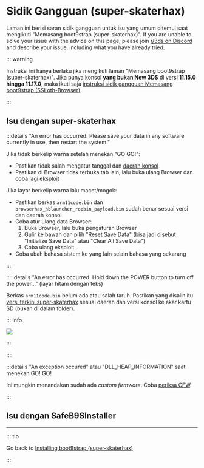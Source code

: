 # Sidik Gangguan (super-skaterhax)

Laman ini berisi saran sidik gangguan untuk isu yang umum ditemui saat mengikuti "Memasang boot9strap (super-skaterhax)". If you are unable to solve your issue with the advice on this page, please join [r/3ds on Discord](https://discord.gg/3ds) and describe your issue, including what you have already tried.

::: warning

Instruksi ini hanya berlaku jika mengikuti laman "Memasang boot9strap (super-skaterhax)". Jika punya konsol **yang bukan New 3DS** di versi **11.15.0 hingga 11.17.0**, maka ikuti saja [instruksi sidik gangguan Memasang boot9strap (SSLoth-Browser)](troubleshooting-ssloth-browser).

:::

## Isu dengan super-skaterhax

:::details "An error has occurred. Please save your data in any software currently in use, then restart the system."

Jika tidak berkelip warna setelah menekan "GO GO!":

- Pastikan tidak salah mengatur tanggal dan [daerah konsol](/images/screenshots/skaterhax/skater-lang.png)
- Pastikan di Browser tidak terbuka tab lain, lalu buka ulang Browser dan coba lagi eksploit

Jika layar berkelip warna lalu macet/mogok:

- Pastikan berkas `arm11code.bin` dan `browserhax_hblauncher_ropbin_payload.bin` sudah benar sesuai versi dan daerah konsol
- Coba atur ulang data Browser:
    1. Buka Browser, lalu buka pengaturan Browser
    2. Gulir ke bawah dan pilih "Reset Save Data" (bisa jadi disebut "Initialize Save Data" atau "Clear All Save Data")
    3. Coba ulang eksploit
- Coba ubah bahasa sistem ke yang lain selain bahasa yang sekarang

:::

:::: details "An error has occurred. Hold down the POWER button to turn off the power..." (layar hitam dengan teks)

Berkas `arm11code.bin` belum ada atau salah taruh. Pastikan yang disalin itu [versi terkini super-skaterhax](https://skater.nintendohomebrew.com/) sesuai daerah dan versi konsol ke akar kartu SD (bukan di dalam folder).

::: info

![](/images/screenshots/skaterhax/skater-root-layout.png)

:::

::::

:::details "An exception occured" atau "DLL_HEAP_INFORMATION" saat menekan GO! GO!

Ini mungkin menandakan sudah ada _custom firmware_. Coba [periksa CFW](checking-for-cfw).

:::

<!--@include: ./_include/troubleshooting-khc-common.md -->

## Isu dengan SafeB9SInstaller

<!--@include: ./_include/troubleshooting-sb9si-bin.md -->

<!--@include: ./_include/troubleshooting-sb9si-common.md -->

<!--@include: ./_include/troubleshooting-get-help-common.md -->

---

::: tip

Go back to [Installing boot9strap (super-skaterhax)](installing-boot9strap-\(super-skaterhax\))

:::

<!--@include: ./_include/troubleshooting-return.md -->
